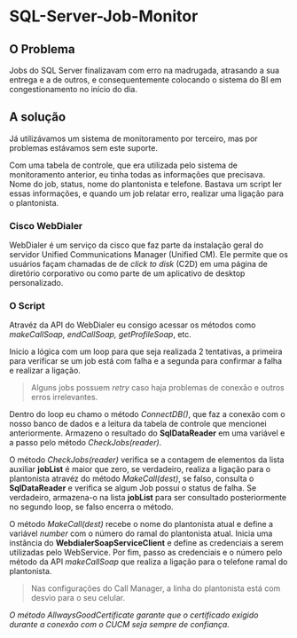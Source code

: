 # SQL-Server-Job-Monitor

## O Problema
Jobs do SQL Server finalizavam com erro na madrugada, atrasando a sua entrega e a de outros, e consequentemente colocando o sistema do BI em congestionamento no início do dia.

## A solução
Já utilizávamos um sistema de monitoramento por terceiro, mas por problemas estávamos sem este suporte.

Com uma tabela de controle, que era utilizada pelo sistema de monitoramento anterior, eu tinha todas as informações que precisava. Nome do job, status, nome do plantonista e telefone. Bastava um script ler essas informações, e quando um job relatar erro, realizar uma ligação para o plantonista.


### Cisco WebDialer
WebDialer é um serviço da cisco que faz parte da instalação geral do servidor Unified Communications Manager (Unified CM). Ele permite que os usuários façam chamadas de de *click to disk* (C2D) em uma página de diretório corporativo ou como parte de um aplicativo de desktop personalizado.

### O Script
Atravéz da API do WebDialer eu consigo acessar os métodos como *makeCallSoap, endCallSoap, getProfileSoap*, etc.

Inicio a lógica com um loop para que seja realizada 2 tentativas, a primeira para verificar se um job está com falha e a segunda para confirmar a falha e realizar a ligação.
> Alguns jobs possuem *retry* caso haja problemas de conexão e outros erros irrelevantes.

Dentro do loop eu chamo o método *ConnectDB()*, que faz a conexão com o nosso banco de dados e a leitura da tabela de controle que mencionei anteriormente.
Armazeno o resultado do **SqlDataReader** em uma variável e a passo pelo método *CheckJobs(reader)*.

O método *CheckJobs(reader)* verifica se a contagem de elementos da lista auxiliar **jobList** é maior que zero, se verdadeiro, realiza a ligação para o plantonista atravéz do método *MakeCall(dest)*, se falso, consulta o **SqlDataReader** e verifica se algum Job possui o status de falha. Se verdadeiro, armazena-o na lista **jobList** para ser consultado posteriormente no segundo loop, se falso encerra o método.

O método *MakeCall(dest)* recebe o nome do plantonista atual e define a variável *number* com o número do ramal do plantonista atual. Inicia uma instância do **WebdialerSoapServiceClient** e define as credenciais a serem utilizadas pelo WebService. Por fim, passo as credenciais e o número pelo método da API *makeCallSoap* que realiza a ligação para o telefone ramal do plantonista.
> Nas configurações do Call Manager, a linha do plantonista está com desvio para o seu celular.

*O método AllwaysGoodCertificate garante que o certificado exigido durante a conexão com o CUCM seja sempre de confiança.*
